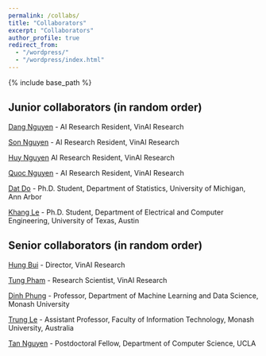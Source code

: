 ```yaml
---
permalink: /collabs/
title: "Collaborators"
excerpt: "Collaborators"
author_profile: true
redirect_from: 
  - "/wordpress/"
  - "/wordpress/index.html"
---
```


{% include base_path %}

## Junior collaborators (in random order)
[Dang Nguyen](https://hsgser.github.io/) - AI Research Resident, VinAI Research

[Son Nguyen](https://sonpeter.github.io/) - AI Research Resident, VinAI Research

[Huy Nguyen](https://huynm99.github.io/) AI Research Resident, VinAI Research

[Quoc Nguyen](https://www.linkedin.com/in/dinh-quoc-nguyen-7ab95a146/) - AI Research Resident, VinAI Research

[Dat Do](https://lsa.umich.edu/stats/people/phd-students/dodat.html) - Ph.D. Student, Department of Statistics, University of Michigan, Ann Arbor

[Khang Le](https://lntk.github.io/) - Ph.D. Student, Department of Electrical and Computer Engineering, University of Texas, Austin

## Senior collaborators (in random order)

[Hung Bui](https://sites.google.com/site/buihhung/) - Director, VinAI Research

[Tung Pham](https://scholar.google.com.au/citations?user=KcUuEKsAAAAJ&hl=en) - Research Scientist, VinAI Research

[Dinh Phung](https://research.monash.edu/en/persons/dinh-phung) - Professor, Department of Machine Learning and Data Science, Monash University

[Trung Le](https://scholar.google.ca/citations?user=gysdMxwAAAAJ&hl=en) - Assistant Professor, Faculty of Information Technology, Monash University, Australia

[Tan Nguyen](http://tannguyen.blogs.rice.edu/) - Postdoctoral Fellow, Department of Computer Science, UCLA